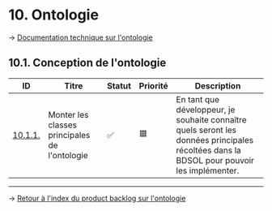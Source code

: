 # 10. Ontologie

→ [Documentation technique sur l'ontologie](/documentation_technique/ontologie)

## 10.1. Conception de l'ontologie

| ID  | Titre | Statut | Priorité | Description |
| --- | ----- | -------- | ---------- | ----------- |
| [10.1.1.](https://app.asana.com/0/1202346288002784/1202346288002806/f) | Monter les classes principales de l'ontologie | ✅ | 🟥 | En tant que développeur, je souhaite connaître quels seront les données principales récoltées dans la BDSOL pour pouvoir les implémenter. |

---
→ [Retour à l'index du product backlog sur l'ontologie](/product_backlog/ontologie/index_ontologie.md)